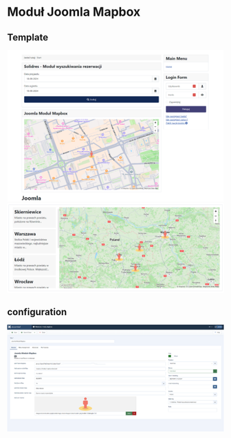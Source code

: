 # Moduł Joomla Mapbox 
## Template
![template app](./template.png)
![template app](./template-2.png)
## configuration
![template app](./configuration.png)
